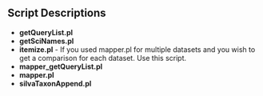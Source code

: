 ## Script Descriptions
* **getQueryList.pl**	
* **getSciNames.pl**	
* **itemize.pl**	-	If you used mapper.pl for multiple datasets and you wish to get a comparison for each dataset. Use this script.
* **mapper\_getQueryList.pl**	
* **mapper.pl**	
* **silvaTaxonAppend.pl**	
